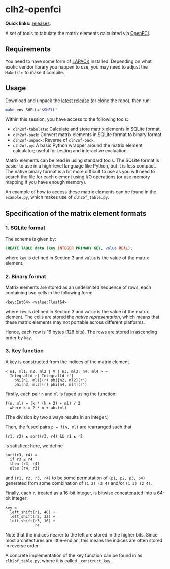 # clh2-openfci

**Quick links:** [releases][rl].

A set of tools to tabulate the matrix elements calculated via [OpenFCI][of].

## Requirements

You need to have some form of [LAPACK](http://netlib.org/lapack) installed.
Depending on what exotic vendor library you happen to use, you may need to
adjust the `Makefile` to make it compile.

## Usage

Download and unpack the [latest release][rl] (or clone the repo), then run:

```sh
make env SHELL="$SHELL"
```

Within this session, you have access to the following tools:

  - `clh2of-tabulate`: Calculate and store matrix elements in SQLite format.
  - `clh2of-pack`: Convert matrix elements in SQLite format to binary format.
  - `clh2of-unpack`: Reverse of `clh2of-pack`.
  - `clh2of.py`: A basic Python wrapper around the matrix element calculator;
    useful for testing and interactive evaluation.

Matrix elements can be read in using standard tools.  The SQLite format is
easier to use in a high-level language like Python, but it is less compact.
The native binary format is a bit more difficult to use as you will need to
search the file for each element using I/O operations (or use memory mapping
if you have enough memory).

An example of how to access these matrix elements can be found in the
`example.py`, which makes use of `clh2of_table.py`.

## Specification of the matrix element formats

### 1. SQLite format

The schema is given by:

```sql
CREATE TABLE data (key INTEGER PRIMARY KEY, value REAL);
```

where `key` is defined in Section 3 and `value` is the value of the matrix
element.

### 2. Binary format

Matrix elements are stored as an undelimited sequence of rows, each containing
two cells in the following form:

    <key:Int64> <value:Float64>

where `key` is defined in Section 3 and `value` is the value of the matrix
element.  The cells are stored the *native representation*, which means that
these matrix elements may not portable across different platforms.

Hence, each row is 16 bytes (128 bits).  The rows are stored in ascending
order by `key`.

### 3. Key function

A key is constructed from the indices of the matrix element

    < n1, ml1; n2, ml2 | V | n3, ml3; n4, ml4 > =
      Integral[d r] Integral[d r']
        phi[n1, ml1](r) phi[n2, ml2](r')
        phi[n3, ml3](r) phi[n4, ml4](r')

Firstly, each pair `n` and `ml` is fused using the function:

    f(n, ml) = (k * (k + 2) + ml) / 2
      where k = 2 * n + abs(ml)

(The division by two always results in an integer.)

Then, the fused pairs `p = f(n, ml)` are rearranged such that

    (r1, r2) ≤ sort(r3, r4) && r1 ≤ r2

is satisfied; here, we define

    sort(r3, r4) =
      if r3 ≤ r4
      then (r3, r4)
      else (r4, r3)

and `(r1, r2, r3, r4)` to be some permutation of `(p1, p2, p3, p4)` generated
from some combination of `(1 2) (3 4)` and/or `(1 3) (2 4)`.

Finally, each `r`, treated as a 16-bit integer, is bitwise concatenated into a
64-bit integer:

    key =
      left_shift(r1, 48) +
      left_shift(r2, 32) +
      left_shift(r3, 16) +
                 r4

Note that the indices nearer to the left are stored in the higher bits.  Since
most architectures are little-endian, this means the indices are often stored
in reverse order.

A concrete implementation of the key function can be found in as
`clh2of_table.py`, where it is called `_construct_key`.

[rl]: https://github.com/xrf/clh2-openfci/releases
[of]: https://github.com/xrf/simen-openfci
